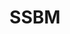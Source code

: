 ---
title: SSBM
crosslinks:
- SSBPM
- smashgifs
- Kappa
- xdfp
- xkcd
- smashcirclejerk
- FuckFalco
- AskReddit
- livven
- AskElectronics
- gaming
- hiphopheads
- legalizepokefloats
- todayilearned
- customGCC
- copypasta
- kappa
- nintendo
- GreenMarths
- customgcc
---